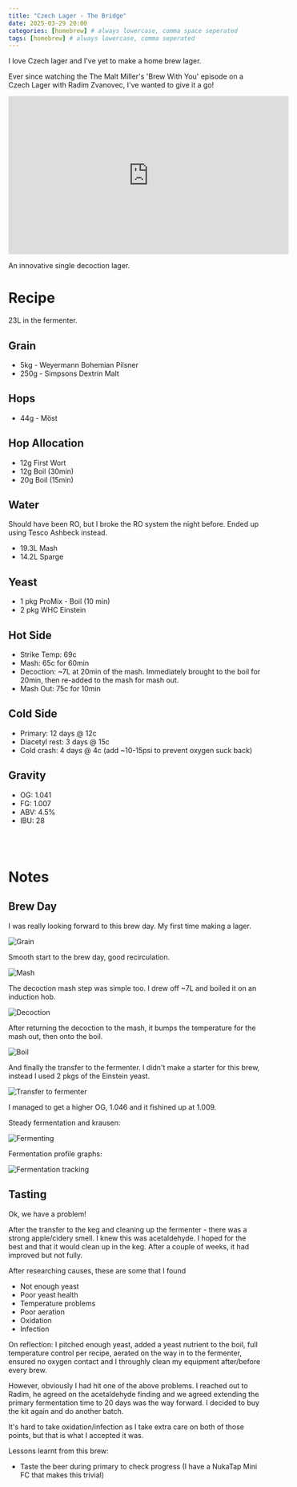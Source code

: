 ```yaml
---
title: "Czech Lager - The Bridge"
date: 2025-03-29 20:00
categories: [homebrew] # always lowercase, comma space seperated
tags: [homebrew] # always lowercase, comma seperated
---
```


I love Czech lager and I've yet to make a home brew lager.

Ever since watching the The Malt Miller's 'Brew With You' episode on a Czech Lager with Radim Zvanovec, I've wanted to give it a go!

<iframe width="560" height="315" src="https://www.youtube.com/watch?v=TMyMQfBFENs&t=1636s" frameborder="0" allow="accelerometer; autoplay; clipboard-write; encrypted-media; gyroscope; picture-in-picture" allowfullscreen></iframe>


An innovative single decoction lager.

# Recipe

23L in the fermenter.

## Grain
- 5kg - Weyermann Bohemian Pilsner
- 250g - Simpsons Dextrin Malt

## Hops
- 44g - Möst

## Hop Allocation
- 12g First Wort
- 12g Boil (30min)
- 20g Boil (15min)

## Water
Should have been RO, but I broke the RO system the night before. Ended up using Tesco Ashbeck instead.

- 19.3L Mash
- 14.2L Sparge

## Yeast
- 1 pkg ProMix - Boil (10 min)
- 2 pkg WHC Einstein

## Hot Side
- Strike Temp: 69c
- Mash: 65c for 60min
- Decoction: ~7L at 20min of the mash. Immediately brought to the boil for 20min, then re-added to the mash for mash out.
- Mash Out: 75c for 10min

## Cold Side
- Primary: 12 days @ 12c
- Diacetyl rest: 3 days @ 15c
- Cold crash: 4 days @ 4c (add ~10-15psi to prevent oxygen suck back)

## Gravity
- OG: 1.041
- FG: 1.007
- ABV: 4.5%
- IBU: 28

<br><br>

# Notes

## Brew Day
I was really looking forward to this brew day. My first time making a lager.

![Grain](assets/images/homebrew/hb_czechlager-mar2025/czechlager_grain.png)

Smooth start to the brew day, good recirculation.

![Mash](assets/images/homebrew/hb_czechlager-mar2025/czechlager_mash.png)

The decoction mash step was simple too. I drew off ~7L and boiled it on an induction hob.

![Decoction](assets/images/homebrew/hb_czechlager-mar2025/czechlager_decoction.png)

After returning the decoction to the mash, it bumps the temperature for the mash out, then onto the boil.

![Boil](assets/images/homebrew/hb_czechlager-mar2025/czechlager_boil.png)

And finally the transfer to the fermenter. I didn't make a starter for this brew, instead I used 2 pkgs of the Einstein yeast.

![Transfer to fermenter](assets/images/homebrew/hb_czechlager-mar2025/czechlager_transfer-fermenter.png)

I managed to get a higher OG, 1.046 and it fishined up at 1.009.

Steady fermentation and krausen:

![Fermenting](assets/images/homebrew/hb_czechlager-mar2025/czechlager_fermenting.png)

Fermentation profile graphs:

![Fermentation tracking](assets/images/homebrew/hb_czechlager-mar2025/czechlager_pil.png)

## Tasting
Ok, we have a problem!

After the transfer to the keg and cleaning up the fermenter - there was a strong apple/cidery smell. I knew this was acetaldehyde. I hoped for the best and that it would clean up in the keg. After a couple of weeks, it had improved but not fully.

After researching causes, these are some that I found
- Not enough yeast
- Poor yeast health
- Temperature problems
- Poor aeration
- Oxidation
- Infection

On reflection: I pitched enough yeast, added a yeast nutrient to the boil, full temperature control per recipe, aerated on the way in to the fermenter, ensured no oxygen contact and I throughly clean my equipment after/before every brew.

However, obviously I had hit one of the above problems. I reached out to Radim, he agreed on the acetaldehyde finding and we agreed extending the primary fermentation time to 20 days was the way forward. I decided to buy the kit again and do another batch.

It's hard to take oxidation/infection as I take extra care on both of those points, but that is what I accepted it was.

Lessons learnt from this brew:
- Taste the beer during primary to check progress (I have a NukaTap Mini FC that makes this trivial)